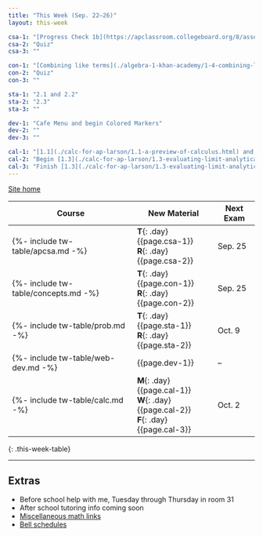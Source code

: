 ```yaml
---
title: "This Week (Sep. 22–26)"
layout: this-week

csa-1: "[Progress Check 1b](https://apclassroom.collegeboard.org/8/assessments/assignments/70035356)"
csa-2: "Quiz"
csa-3: ""

con-1: "[Combining like terms](./algebra-1-khan-academy/1-4-combining-like-terms.html)"
con-2: "Quiz"
con-3: ""

sta-1: "2.1 and 2.2"
sta-2: "2.3"
sta-3: ""

dev-1: "Cafe Menu and begin Colored Markers"
dev-2: ""
dev-3: ""

cal-1: "[1.1](./calc-for-ap-larson/1.1-a-preview-of-calculus.html) and [1.2](./calc-for-ap-larson/1.2-finding-limits-graphically-and-numerically.html)"
cal-2: "Begin [1.3](./calc-for-ap-larson/1.3-evaluating-limit-analytically.html)"
cal-3: "Finish [1.3](./calc-for-ap-larson/1.3-evaluating-limit-analytically.html) and begin [1.4](./calc-for-ap-larson/1.4-continuity-and-one-sided-limits.html)"
---
```


[Site home](./)

<!--  
| Course                               | New Material                                                                                     | Next Exam |
| ------------------------------------ | ------------------------------------------------------------------------------------------------ | --------- |
| {%- include tw-table/apcsa.md -%}    | **M**{: .day} {{page.csa-1}} <br> **W**{: .day} {{page.csa-2}} <br> **F**{: .day} {{page.csa-3}} | Sep. 25   |
| {%- include tw-table/concepts.md -%} | **M**{: .day} {{page.con-1}} <br> **W**{: .day} {{page.con-2}} <br> **F**{: .day} {{page.con-3}} | Sep. 25   |
| {%- include tw-table/prob.md -%}     | **M**{: .day} {{page.sta-1}} <br> **W**{: .day} {{page.sta-2}} <br> **F**{: .day} {{page.sta-3}} | Sep. 19   |
| {%- include tw-table/web-dev.md -%}  | {{page.dev-1}}                                                                                   | –         |
| {%- include tw-table/calc.md -%}     | **T**{: .day} {{page.cal-1}} <br> **R**{: .day} {{page.cal-2}}                                   | Sep. 18   |
{: .this-week-table}
-->

| Course                               | New Material                                                                                     | Next Exam |
| ------------------------------------ | ------------------------------------------------------------------------------------------------ | --------- |
| {%- include tw-table/apcsa.md -%}    | **T**{: .day} {{page.csa-1}} <br> **R**{: .day} {{page.csa-2}}                                   | Sep. 25   |
| {%- include tw-table/concepts.md -%} | **T**{: .day} {{page.con-1}} <br> **R**{: .day} {{page.con-2}}                                   | Sep. 25   |
| {%- include tw-table/prob.md -%}     | **T**{: .day} {{page.sta-1}} <br> **R**{: .day} {{page.sta-2}}                                   | Oct. 9    |
| {%- include tw-table/web-dev.md -%}  | {{page.dev-1}}                                                                                   | –         |
| {%- include tw-table/calc.md -%}     | **M**{: .day} {{page.cal-1}} <br> **W**{: .day} {{page.cal-2}} <br> **F**{: .day} {{page.cal-3}} | Oct. 2    |
{: .this-week-table}

---

## Extras

- Before school help with me, Tuesday through Thursday in room 31
- After school tutoring info coming soon
- [Miscellaneous math links](./misc/math-links.md)
- [Bell schedules](./misc/bell-schedule.md)
